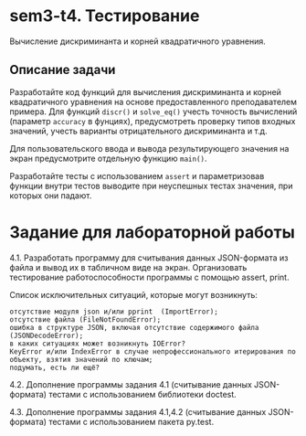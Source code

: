 # sem3-t4. Тестирование
Вычисление дискриминанта и корней квадратичного уравнения.

## Описание задачи
Разработайте код функций для вычисления дискриминанта и корней квадратичного уравнения на основе предоставленного преподавателем примера. Для функций ```discr()``` и ```solve_eq()``` учесть точность вычислений (параметр ```accuracy``` в фунциях), предусмотреть проверку типов входных значений, учесть варианты отрицательного дискриминанта и т.д.

Для пользовательского ввода и вывода результирующего значения на экран предусмотрите отдельную функцию ```main()```.

Разработайте тесты с использованием ```assert``` и параметризовав функции внутри тестов выводите при неуспешных тестах значения, при которых они падают.

# Задание для лабораторной работы
4.1. Разработать программу для считывания данных JSON-формата из файла и вывод их в табличном виде на экран. Организовать тестирование работоспособности программы с помощью assert, print.

Список исключительных ситуаций, которые могут возникнуть:

    отсутствие модуля json и/или pprint  (ImportError);
    отсутствие файла (FileNotFoundError);
    ошибка в структуре JSON, включая отсутствие содержимого файла (JSONDecodeError);
    в каких ситуациях может возникнуть IOError?
    KeyError и/или IndexError в случае непрофессионального итерирования по объекту, взятия значений по ключам;
    подумать, есть ли ещё?
4.2. Дополнение программы задания 4.1 (считывание данных JSON-формата) тестами с использованием библиотеки doctest.

4.3. Дополнение программы задания 4.1,4.2 (считывание данных JSON-формата) тестами с использованием пакета py.test.
